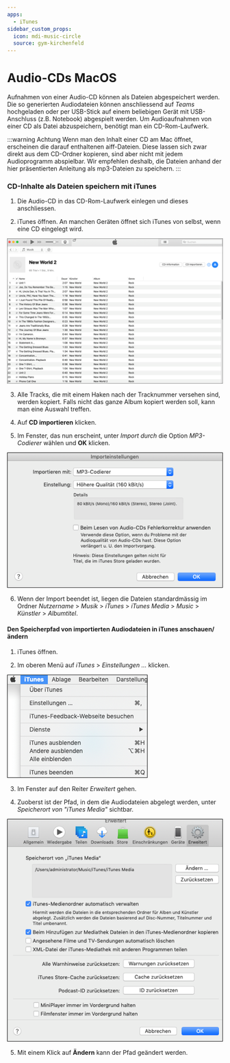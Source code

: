 ```yaml
---
apps:
  - iTunes
sidebar_custom_props:
  icon: mdi-music-circle
  source: gym-kirchenfeld
---
```


# Audio-CDs MacOS



Aufnahmen von einer Audio-CD können als Dateien abgespeichert werden. Die so generierten Audiodateien können anschliessend auf _Teams_ hochgeladen oder per USB-Stick auf einem beliebigen Gerät mit USB-Anschluss (z.B. Notebook) abgespielt werden. Um Audioaufnahmen von einer CD als Datei abzuspeichern, benötigt man ein CD-Rom-Laufwerk.

:::warning Achtung
Wenn man den Inhalt einer CD am Mac öffnet, erscheinen die darauf enthaltenen aiff-Dateien. Diese lassen sich zwar direkt aus dem CD-Ordner kopieren, sind aber nicht mit jedem Audioprogramm abspielbar. Wir empfehlen deshalb, die Dateien anhand der hier präsentierten Anleitung als mp3-Dateien zu speichern. 
:::


### CD-Inhalte als Dateien speichern mit iTunes


1. Die Audio-CD in das CD-Rom-Laufwerk einlegen und dieses anschliessen.

2. iTunes öffnen. An manchen Geräten öffnet sich iTunes von selbst, wenn eine CD eingelegt wird.

![](./images/CDkopieren-mac02.png)

3. Alle Tracks, die mit einem Haken nach der Tracknummer versehen sind, werden kopiert. Falls nicht das ganze Album kopiert werden soll, kann man eine Auswahl treffen.

4. Auf __CD importieren__ klicken.

5. Im Fenster, das nun erscheint, unter _Import durch_ die Option _MP3-Codierer_ wählen und __OK__ klicken.

![](./images/CDkopieren-mac03.png)

6. Wenn der Import beendet ist, liegen die Dateien standardmässig im Ordner _Nutzername_ > _Musik_ > _iTunes_ > _iTunes Media_ > _Music_ > _Künstler_ > _Albumtitel_.

#### Den Speicherpfad von importierten Audiodateien in iTunes anschauen/ändern

1. iTunes öffnen.

2. Im oberen Menü auf _iTunes_ > _Einstellungen ..._ klicken.

![](./images/CDkopieren-mac01.png)

3. Im Fenster auf den Reiter _Erweitert_ gehen.

4. Zuoberst ist der Pfad, in dem die Audiodateien abgelegt werden, unter _Speicherort von "iTunes Media"_ sichtbar.

![](./images/CDkopieren-mac04.png)

5. Mit einem Klick auf __Ändern__ kann der Pfad geändert werden.
